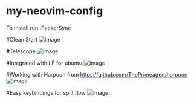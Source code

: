 # my-neovim-config

To install run :PackerSync

#Clean Start
![image](https://user-images.githubusercontent.com/16415899/234887976-175e6aa8-94ba-4812-9b95-14aa04d6b68d.png)

#Telescope
![image](https://user-images.githubusercontent.com/16415899/234888176-fd28d560-2e99-4bfa-91b3-e2427bd03454.png)

#Integrated with LF for ubuntu
![image](https://user-images.githubusercontent.com/16415899/234888322-3882d7a4-607e-4b24-8c8b-a7c535c336d5.png)

#Working with Harpoon from https://github.com/ThePrimeagen/harpoon
![image](https://user-images.githubusercontent.com/16415899/234888429-2df78806-216f-484a-ab8c-47b98707a89b.png)

#Easy keybindings for split flow
![image](https://user-images.githubusercontent.com/16415899/234888950-9d790382-8cd8-460c-a751-80f679dfd302.png)
